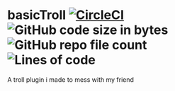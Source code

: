 # basicTroll [![CircleCI](https://circleci.com/gh/Satindar31/basicTroll/tree/main.svg?style=svg)](https://circleci.com/gh/Satindar31/basicTroll/tree/main) ![GitHub code size in bytes](https://img.shields.io/github/languages/code-size/Satindar31/basicTroll) ![GitHub repo file count](https://img.shields.io/github/directory-file-count/Satindar31/basicTroll) ![Lines of code](https://img.shields.io/tokei/lines/github/Satindar31/basicTroll)
A troll plugin i made to mess with my friend
